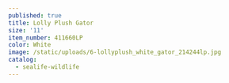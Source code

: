 ```yaml
---
published: true
title: Lolly Plush Gator
size: '11'
item_number: 411660LP
color: White
image: /static/uploads/6-lollyplush_white_gator_214244lp.jpg
catalog:
  - sealife-wildlife
---
```


